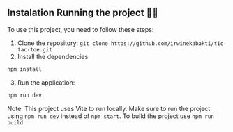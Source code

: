## Instalation Running the project 🏃‍♂️

To use this project, you need to follow these steps:

1. Clone the repository: `git clone https://github.com/irwinekabakti/tic-tac-toe.git`
2. Install the dependencies:

```cl
npm install
```
3. Run the application:

```cl
npm run dev
```

Note: This project uses Vite to run locally. Make sure to run the project using `npm run dev` instead of `npm start`. To build the project use `npm run build`
